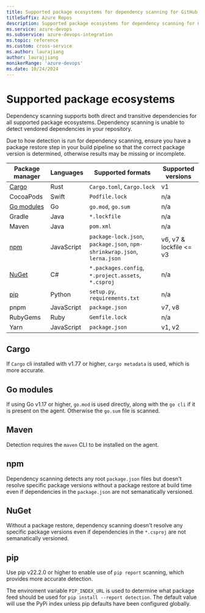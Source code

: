 ```yaml
---
title: Supported package ecosystems for dependency scanning for GitHub Advanced Security for Azure DevOps 
titleSuffix: Azure Repos
description: Supported package ecosystems for dependency scanning for GitHub Advanced Security for Azure DevOps.
ms.service: azure-devops
ms.subservice: azure-devops-integration
ms.topic: reference 
ms.custom: cross-service
ms.author: laurajiang
author: laurajjiang
monikerRange: 'azure-devops'
ms.date: 10/24/2024
---
```


# Supported package ecosystems 

Dependency scanning supports both direct and transitive dependencies for all supported package ecosystems. Dependency scanning is unable to detect vendored dependencies in your repository. 

Due to how detection is run for dependency scanning, ensure you have a package restore step in your build pipeline so that the correct package version is determined, otherwise results may be missing or incomplete. 

| Package manager  | Languages  | Supported formats | Supported versions |
|---|---|---|---|
|  [Cargo](./#cargo) | Rust  | `Cargo.toml`, `Cargo.lock`  | v1 |
|  CocoaPods | Swift  | `Podfile.lock`  | n/a |
|  [Go modules](#go-modules) | Go  | `go.mod`, `go.sum`  | n/a |
|  Gradle | Java  | `*.lockfile`  | n/a |
|  Maven | Java  | `pom.xml`  | n/a |
|  [npm](./#npm) | JavaScript  | `package-lock.json`, `package.json`, `npm-shrinkwrap.json`, `lerna.json` | v6, v7 & lockfile <= v3 |
|  [NuGet](./#nuget) | C# | `*.packages.config`,  `*.project.assets`, `*.csproj` | n/a |
|  [pip](./#pip) | Python  | `setup.py`, `requirements.txt`  | n/a |
|  pnpm | JavaScript  | `package.json` | v7, v8 |
|  RubyGems | Ruby  |  `Gemfile.lock` | n/a |
|  Yarn | JavaScript  | `package.json`  | v1, v2 |

## Cargo 

If `Cargo` cli installed with v1.77 or higher, `cargo metadata` is used, which is more accurate.

## Go modules

If using Go v1.17 or higher, `go.mod` is used directly, along with the `go cli` if it is present on the agent. Otherwise the `go.sum` file is scanned.

## Maven

Detection requires the `maven` CLI to be installed on the agent. 

## npm

Dependency scanning detects any root `package.json` files but doesn't resolve specific package versions without a package restore at build time even if dependencies in the `package.json` are not semanatically versioned. 

## NuGet 

Without a package restore, dependency scanning doesn't resolve any specific package versions even if dependencies in the `*.csproj` are not semanatically versioned. 

## pip 

Use pip v22.2.0 or higher to enable use of `pip report` scanning, which provides more accurate detection.

The enviroment variable `PIP_INDEX_URL` is used to determine what package feed should be used for `pip install --report detection`. The default value will use the PyPi index unless pip defaults have been configured globally.
